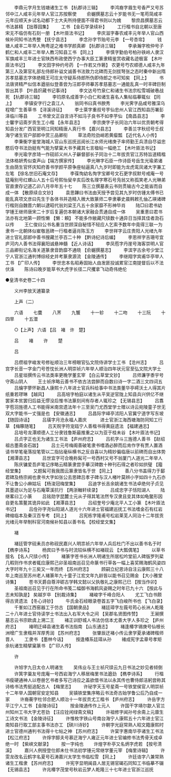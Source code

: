 <!-- { "loadSidebar": true } -->
　　李鼎元字月生钱塘诸生工书 【杭郡诗三辑】 
　　李鸿裔字眉生号香严又号苏邻中江人咸丰元年举人官江苏按察使 
　　俞樾撰墓志云十岁能书无一笔苟简咸丰元年应顺天乡试名动都下士大夫所持便面不得君书则以为媿 
　　黎庶昌撰墓志云书法甚精 【拙尊园集】 
　　工书 【金石学录续补】 
　　工行楷书自北朝以至唐宋无不临仿有石刻一册 【木叶厱法书记】 
　　李庆滋字春农咸丰元年举人官山西候补同知书法秀整 【抚宁县志】 
　　李念孙字节贻号元李 【一号杏帘】 
　　钱塘人咸丰二年举人殉粤逆之难书学颜真卿 【杭郡诗三辑】 
　　李承瀚字枚仲号子鹤仁和人咸丰二年举人教习知县工书 【同上】 
　　李慎字勤伯号柏孙铁岭人隶汉军旗咸丰三年进士官陕西布政使西宁办事大臣工篆隶精鉴赏收藏名迹极富 【木叶厱法书记】 
　　李文田字仲约号药 【一作若又作箬】 农更号芍农顺德人咸丰九年第三人及第官礼部左侍郎补谥文诚善书法致力北碑而无剑拔弩张之态时秦中新出隋苏孝慈墓志字体绝精王可庄太守疑系侍郎所伪即侍郎之书可知矣 【同上】 
　　书法唐贤精严似信本遒丽似登善尝为汪郎亭师摹苏孝慈墓志一通能乱真一时丰碑巨制皆出其手 【叶昌炽藏书记事诗】 
　　李文达号竹泉仁和诸生书法宗松雪城破巷战死 【杭郡诗三辑】 
　　李钧原名成善字小白仁和诸生喜名人集帖临摹辄似 【同上】 
　　李镇安字行之袁江人 
　　翁同书曰真书腴秀 
　　李光霁字品咸号雅深乌程增广生善草书 【浔溪诗征】 
　　李士棻字重叔号芋仙忠州人官江西知县历署彭泽临川等县 
　　工书曾文正自言诗不如冯子良书不如李芋仙 【南昌县志】 
　　李士馨字诏斋岁贡生工小楷 【永年县志】 
　　李宗庚字子长同治六年以优贡朝考得知县分发广西官至明江同知精唐人真行书 【嘉兴县志】 
　　李善兰字秋纫号壬叔海宁诸生官户部郎中赏三品卿衔 
　　草法奇险劲峭若黄瘿瓢 【近代名人小传】 
　　李秉衡字鉴堂海城人官山东巡抚巡阅长江水师光绪庚子率师勤王兵溃自尽谥忠愍后夺书法劲挺有气能为擘窠大书予藏其七言楹帖一幅绝工 【木叶厱法书记】 
　　李光瑜字彦琦一作砚祁义州人子龢督部长子同治十二年拔贡官江苏特旨道精楷法体格妍秀似查声山【端方撰家传】 
　　李光琳字石臣一作诗臣号岳生光瑜弟诸生由荫生官怀庆知府善书学颜平原争座帖逼真八九岁时即能为龙虎鸾凤诸大字兼工左笔 【徐名世旧石庵文存】 
　　李葆恂幼名恂字宝卿号文石更字叔默号戒庵一号猛庵别号红螺山人五十后号熙怡叟辛亥后改名理字寒石号凫翁又称孤笑老人光琳弟官直隶存记道乙卯八月卒年五十七 
　　陈三立撰墓表云书则贯输古今之能峕而自成一体 【散原续合文钞】 
　　袁思韠曰书法由天授予尝见其九岁时仿锺太傅书已能乱真项文彦曰先生于各体书并造精入微大致篆师二李隶摹史晨韩敕孔伷乙瑛诸碑行楷则自魏晋六朝以逮昭代翁刘梁王凡五十余家靡不形神毕肖 
　　陆□曰君书幼学锺王继师唐宋二十岁后复遍仿本朝诸大家融会贯通自成一体 
　　吴重憙曰君书法亦有北地第一顾性懒 【懒：頼】 不能多作敝藏尺牍数十通异日当择其佳者泐石以传 
　　王仁俊曰公书名重当世顾深自秘惜不轻应人乞索予数年中竟得三联一为隶书一北朝体似崔敬邕碑一行楷者逼肖陈玉方 
　　李世祥字云庄贵阳人光绪九年进士官礼部郎中善书搜藏兰亭百二十种 【黔诗纪诗后编】 
　　李恩祥字吉珊号宜庐河内人善书法得襄阳诚悬神髓 【近人诗话】 
　　李凤苞字丹崖号海客崇明人官三品卿衔记名海关道篆隶音韵靡不通晓 【俞樾撰墓志】 
　　李滨字古余号少堂江宁人官浙江通判博综经史并考篆隶源流 【金陵通传】 
　　李继翔字宾甫华亭举人工书 【广印人传】 
　　李世忠本名昭寿固始人由发匪投诚累官江南提督后以不法伏诛 
　　陈诗曰晚岁能草书大虎字长径二尺攫拿飞动奇伟绝伦 
 
●皇清书史卷二十四 

　　义州李放天逋纂录 

　　上声（二） 

　　六语 
　　七麌 
　　八荠 
　　九蟹 
　　十一轸 
　　十二吻 
　　十三阮 
　　十四旱 
　　十五澘 

　　○【上声】 六语 【吕　褚　许　楚】 

　　吕 
　　褚 
　　许 
　　楚 

　　吕 

　　吕缵祖字峻发号修祉顺治三年榜眼官弘文院侍讲学士工书 【沧州志】 
　　吕宫字长音一字金门号苍忱长洲人明崇祯六年举人顺治四年状元官至弘文院大学士 
　　吕星垣撰传云书法类率更晚学董玄宰 【白云草堂文钞】 
　　吕师濂字黍宇号守斋山阴人 
　　王士祯序略云善书不依古法尝醉而自数曰诗一字二酒三文四词五 
　　吕爚字蓼怀新昌人康熙十八年进士官兵科给事中书法类董华亭嶀沃土人得其片纸重若璆琳 【越风】 
　　吕高培字柏庭以诸生从平吴逆官陇上知县兵兴供亿不继罢家本贫罢归后益无憀没后惟书法篆刻间有存者人辄珍之 【无锡县志】 
　　吕翥字苞羽旌德人工书能得米南宫遗法年十三至吴门尤西堂学士赠以诗云宛陵童子世无双大字能书一丈强是也 【安徽通志】 
　　吕昌际字峄亭沭阳人官冀宁道字写东坡 【随园诗话】 
　　吕璜字月沧永福人嘉庆　　　进士官浙江海西塘海防同知工行草 【梅簃随笔】 
　　吕天贶字符宠瓯宁人善楷书得黄庭遗法 【福建通志】 
　　吕培号龙潭顺德人工分隶钱鲁斯最推重之以为亚于桂未谷 【木叶厱法书记】 
　　吕贞字正也无为诸生工书法 【庐州府志】 
　　吕机字斗三旌德人善书 【赵绍祖古墨斋金石跋】 
　　吕士元号梅阁善破笔隶书嗜酒必醉而后肯作字有贾人置酒请书举笔毫落投笔管以二指拈毫纵横书之反自喜以为精妙徧临唐以前碑而自出体势 【湘潭县志】 
　　吕世宜字可合晚称髯可一号西村又号不翁厦门人道光二年举人 
　　陈庆镛爱吾庐笔记序略云精篆隶尝手摹汉碑数十种刊石得之者珍如拱璧 【籀经堂集】 
　　又题髯可我我图云篆隶皆名于世 【同上】 
　　善八分书盖得力于鄐君碑及杨宗阙也隶书大字如张公去思碑吕孝子碑与汉人楮叶莫辨小字如四十九石亦不让鲁公小麻姑坛 【杨浚冠梅堂集】 
　　吕迪字长吉余姚诸生书法卓绝何子贞见其墨迹以为足与石庵覃溪抗行 【两浙輶轩续录】 
　　吕成忠字子恬阳湖人 
　　陆继畧曰工小篆 
　　吕铭勋字昆麓士元从子得其笔法然专汉隶且变其体如龟鳖形因自更名策鳌其诡异如此 【湘潭县志】 
　　吕绍奎号少庵北平人工小篆 【木叶厱法书记】 
　　吕佺孙字尧仙阳湖人道光十六年进士官福建巡抚工书法嗜金石有红岩碑缩临本及秦汉百专考 【同上】 
　　吕宪栋字隆甫号松岩莱芜人同治十二年拔贡光绪元年举制科官河南候补知县以善书名 【校经堂文集】 

　　褚 

　　褚廷管字砚耒员亦称砚民嘉兴人明祟祯六年举人兵后杜门不出以善书名于时 【檇李诗系】 
　　杨宾曰予书与时流较纵横不如褚砚云 【大瓢偶笔】 
　　以草书擅名 【名人尺牍小传】 
　　褚篆字苍书长洲人明诸生所居松吟堂前人碑版罗列棐几暇则作书求者辄应康熙己卯圣祖南巡召见命篆书行草各一幅上喜奖赐海鹤风姿四大字时年九十三矣又一年而终 【苏州府志】 
　　顾嗣立纪恩诗自注云康熙三十八年上南巡至苏州老人褚篆年九十童子江宏文年九龄皆以能书召见赐金 【大小雅堂诗集】 
　　苍书天爵自尊淬砺古学韩文懿以父执敬礼之康熙己巳 【按当作卯】 
　　圣祖南巡召见于行在所命书笺二幅御书海鹤风姿赐之时年已九十六 【按此与志未知孰是】 矣越岁卒 【别裁诗集】 
　　褚峻字千峰合阳人 
　　尤工飞白书颇得古贤遗法 【冬心诗钞】 
　　牛氏金石经眼录卷首五字飞白峻所书也 【飞白录】 
　　千峯如江西窑器工于仿古 【国朝隶品】 
　　褚廷璋字左莪号筠心长洲人乾隆二十八年进士官侍读学士书法出入右军大令之间 【吴郡名贤图传赞】 
　　王昶撰墓志云书宗欧虞上溯二王 
　　褚正训舒城人书法仿信本尤善大字人多珍之 【庐州府志】 
　　褚明迁峄县诸生着书法指南 【山东通志】 
　　褚逢椿字锡庚号仙根长洲增广生隶楷并浑厚秀润 【苏州府志】 
　　张肇辰迂褚小传云隶学夏承诸碑楷师晋人 
　　工隶书 【墨林今话】 
　　按逢椿系廷璋从孙 
　　褚成宪字孟章号孝矩余杭诸生精擘窠篆书 【广印人传】 

　　许 

　　许旭字九日太仓人明诸生 
　　吴伟业与王士祯尺牍云九日书法之妙见者倾倒 
　　许箕字巢友号庞庵一号西岩海宁人移居梅里书法遒劲 【檇李诗系】 
　　行楷书瘦硬通神人以卷册乞书者多写己诗应之盖欲借书法以永其传也曹侍郎洁躬尝称其诗格书法秀挺追配古人 【梅里志】 
　　许珌字天玉号星斋一号铁堂侯官人明崇祯十二年举人国朝官安定知县 
　　吴镇铁堂集序略云书法奇古始学鲁公后乃自成一家 
　　许裔蘅字杜邻合肥人顺治十一年拔贡尤工楷书 【庐州府志】 
　　许岳字方平江宁人工书 【金陵诗征】 
　　按金陵通传作上元人 
　　许国干字靖尔歙人官兰州知州工书大字尤苍劲 【汪应铨闲绿斋文稿】 
　　许祖修字闻孙号余斋上元廪生工诗文书法 【金陵诗征】 
　　许惟枚字铁山号南台海宁人康熙五十六年进士官江南知县行取工部主事书法亦工 【硖川诗钞】 
　　许朝字光庭常熟人昭文籍康熙时进士官德州通判书法得十七帖之神 【苏州府志】 
　　许棠字惠南华亭诸生工书法 【松江府志】 
　　许焞字醇夫号慕迂海宁人雍正元年进士官编修书法秀骨天成卓绝一时 【紫峡文献录】 
　　按一字纯也 
　　许煌字朴亭又名炳字虎若 【按号清溪】 
　　嘉兴人例授登仕郎未仕书法初学锺元常继学董元宰 【梅里诗辑】 
　　许雯龙改名云鹤字名夏号石涛嘉兴太学生书临松雪 【同上】 
　　许廷诰字八兼常熟诸生工楷隶 【苏州府志】 
　　许宪字显明闽县人居无锡官碣石同知工书临摹不辍 【无锡县志】 
　　许兆椿字茂堂号秋岩云梦人乾隆三十七年进士官浙江巡抚 
